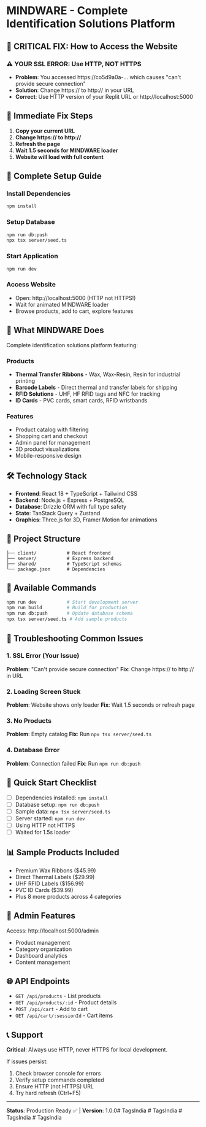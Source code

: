 # MINDWARE - Complete Identification Solutions Platform

## 🚨 CRITICAL FIX: How to Access the Website

### ⚠️ YOUR SSL ERROR: Use HTTP, NOT HTTPS
- **Problem**: You accessed https://co5d9a0a-... which causes "can't provide secure connection"
- **Solution**: Change https:// to http:// in your URL
- **Correct**: Use HTTP version of your Replit URL or http://localhost:5000

## 🔧 Immediate Fix Steps

1. **Copy your current URL**
2. **Change https:// to http://**
3. **Refresh the page**
4. **Wait 1.5 seconds for MINDWARE loader**
5. **Website will load with full content**

## 🚀 Complete Setup Guide

### Install Dependencies
```bash
npm install
```

### Setup Database
```bash
npm run db:push
npx tsx server/seed.ts
```

### Start Application
```bash
npm run dev
```

### Access Website
- Open: http://localhost:5000 (HTTP not HTTPS!)
- Wait for animated MINDWARE loader
- Browse products, add to cart, explore features

## 💼 What MINDWARE Does

Complete identification solutions platform featuring:

### Products
- **Thermal Transfer Ribbons** - Wax, Wax-Resin, Resin for industrial printing
- **Barcode Labels** - Direct thermal and transfer labels for shipping
- **RFID Solutions** - UHF, HF RFID tags and NFC for tracking
- **ID Cards** - PVC cards, smart cards, RFID wristbands

### Features
- Product catalog with filtering
- Shopping cart and checkout
- Admin panel for management
- 3D product visualizations
- Mobile-responsive design

## 🛠️ Technology Stack

- **Frontend**: React 18 + TypeScript + Tailwind CSS
- **Backend**: Node.js + Express + PostgreSQL
- **Database**: Drizzle ORM with full type safety
- **State**: TanStack Query + Zustand
- **Graphics**: Three.js for 3D, Framer Motion for animations

## 📁 Project Structure

```
├── client/           # React frontend
├── server/           # Express backend
├── shared/           # TypeScript schemas
└── package.json      # Dependencies
```

## 🔧 Available Commands

```bash
npm run dev           # Start development server
npm run build         # Build for production
npm run db:push       # Update database schema
npx tsx server/seed.ts # Add sample products
```

## 🚨 Troubleshooting Common Issues

### 1. SSL Error (Your Issue)
**Problem**: "Can't provide secure connection"
**Fix**: Change https:// to http:// in URL

### 2. Loading Screen Stuck
**Problem**: Website shows only loader
**Fix**: Wait 1.5 seconds or refresh page

### 3. No Products
**Problem**: Empty catalog
**Fix**: Run `npx tsx server/seed.ts`

### 4. Database Error
**Problem**: Connection failed
**Fix**: Run `npm run db:push`

## 🎯 Quick Start Checklist

- [ ] Dependencies installed: `npm install`
- [ ] Database setup: `npm run db:push`
- [ ] Sample data: `npx tsx server/seed.ts`
- [ ] Server started: `npm run dev`
- [ ] Using HTTP not HTTPS
- [ ] Waited for 1.5s loader

## 📊 Sample Products Included

- Premium Wax Ribbons ($45.99)
- Direct Thermal Labels ($29.99)
- UHF RFID Labels ($156.99)
- PVC ID Cards ($39.99)
- Plus 8 more products across 4 categories

## 🔐 Admin Features

Access: http://localhost:5000/admin
- Product management
- Category organization
- Dashboard analytics
- Content management

## 🌐 API Endpoints

- `GET /api/products` - List products
- `GET /api/products/:id` - Product details
- `POST /api/cart` - Add to cart
- `GET /api/cart/:sessionId` - Cart items

## 📞 Support

**Critical**: Always use HTTP, never HTTPS for local development.

If issues persist:
1. Check browser console for errors
2. Verify setup commands completed
3. Ensure HTTP (not HTTPS) URL
4. Try hard refresh (Ctrl+F5)

---
**Status**: Production Ready ✅ | **Version**: 1.0.0#   T a g s I n d i a  
 #   T a g s I n d i a  
 #   T a g s I n d i a  
 #   T a g s I n d i a  
 